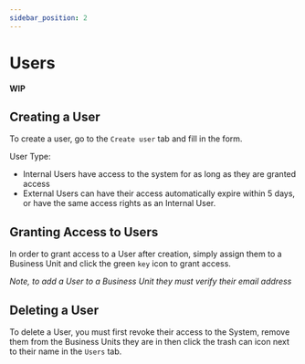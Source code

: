 ```yaml
---
sidebar_position: 2
---
```


# Users

**WIP**

## Creating a User

To create a user, go to the `Create user` tab and fill in the form. 

User Type:
+ Internal Users have access to the system for as long as they are granted access
+ External Users can have their access automatically expire within 5 days, or have the same access rights as an Internal User.

## Granting Access to Users

In order to grant access to a User after creation, simply assign them to a Business Unit and click the green `key` icon to grant access.

*Note, to add a User to a Business Unit they must verify their email address*

## Deleting a User

To delete a User, you must first revoke their access to the System, remove them from the Business Units they are in then click the trash can icon next to their name in the `Users` tab.